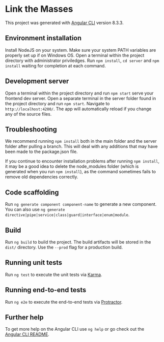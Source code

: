 # Link the Masses

This project was generated with [Angular CLI](https://github.com/angular/angular-cli) version 8.3.3.

## Environment installation

Install NodeJS on your system. Make sure your system PATH variables are properly set up if on Windows OS. Open a terminal within the project directory with administrator priviledges. Run `npm install`, `cd server` and `npm install` waiting for completion at each command. 

## Development server

Open a terminal within the project directory and run `npm start` serve your frontend dev server. Open a separate terminal in the server folder found in the project directory and run `npm start`. Navigate to `http://localhost:4200/`. The app will automatically reload if you change any of the source files.

## Troubleshooting

We recommend running `npm install` both in the main folder and the server folder after pulling a branch. This will deal with any additions that may have been made to the package.json file.

If you continue to encounter installation problems after running `npm install`, it may be a good idea to delete the node_modules folder (which is generated when you run `npm install`), as the command sometimes fails to remove old dependencies correctly.

## Code scaffolding

Run `ng generate component component-name` to generate a new component. You can also use `ng generate directive|pipe|service|class|guard|interface|enum|module`.

## Build

Run `ng build` to build the project. The build artifacts will be stored in the `dist/` directory. Use the `--prod` flag for a production build.

## Running unit tests

Run `ng test` to execute the unit tests via [Karma](https://karma-runner.github.io).

## Running end-to-end tests

Run `ng e2e` to execute the end-to-end tests via [Protractor](http://www.protractortest.org/).

## Further help

To get more help on the Angular CLI use `ng help` or go check out the [Angular CLI README](https://github.com/angular/angular-cli/blob/master/README.md).
